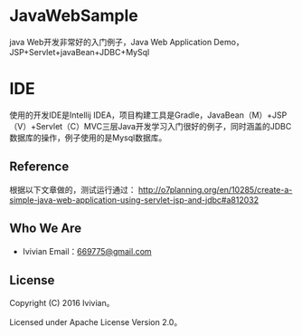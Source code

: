 # JavaWebSample
java Web开发非常好的入门例子，Java Web Application Demo，JSP+Servlet+javaBean+JDBC+MySql

# IDE
使用的开发IDE是Intellij IDEA，项目构建工具是Gradle，JavaBean（M）+JSP（V）+Servlet（C）MVC三层Java开发学习入门很好的例子，同时涵盖的JDBC数据库的操作，例子使用的是Mysql数据库。

## Reference
根据以下文章做的，测试运行通过：
http://o7planning.org/en/10285/create-a-simple-java-web-application-using-servlet-jsp-and-jdbc#a812032

## Who We Are

* Ivivian  Email：669775@gmail.com

## License

Copyright (C) 2016 Ivivian。

Licensed under Apache License Version 2.0。

